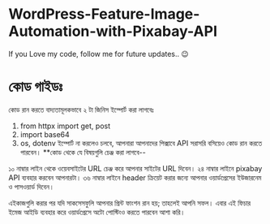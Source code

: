 # WordPress-Feature-Image-Automation-with-Pixabay-API

If you Love my code, follow me for future updates.. 😉

# কোড গাইডঃ
কোড রান করতে বাদ্যতামূলকভাবে ২ টা জিনিস ইম্পোর্ট করা লাগবেঃ
1. from httpx import get, post
2. import base64
3. os, dotenv ইম্পোর্ট না করলেও চলবে, আপনারা আপনাদের পিক্সাবে API সরাসরি বসিয়েও কোড রান করতে পারবেন।
**কোড থেকে যে বিষয়গুলি চেঞ্জ করা লাগবে--

১০ নাম্বার লাইন থেকে ওয়েবসাইটের URL চেঞ্জ করে আপনার সাইটের URL দিবেন।
২৪ নাম্বার লাইনে pixabay API ব্যবহার করবেন আপনারটা।
৩৬ নাম্বার লাইনে header ক্রিয়েট করার জন্যে আপনার ওয়ার্ডপ্রেসের ইউজারনেম ও পাসওয়ার্ড দিবেন।

এইকাজগুলি করার পর যদি সাকসেসফুলি আপনার প্রিন্ট ফাংশন রান হয়; তাহলেই আপনি সফল। এবার এই ফিচার ইমেজ আইডি ব্যবহার করে ওয়ার্ডপ্রেসে অটো পোস্টিংও করতে পারবেন আশা করি।
